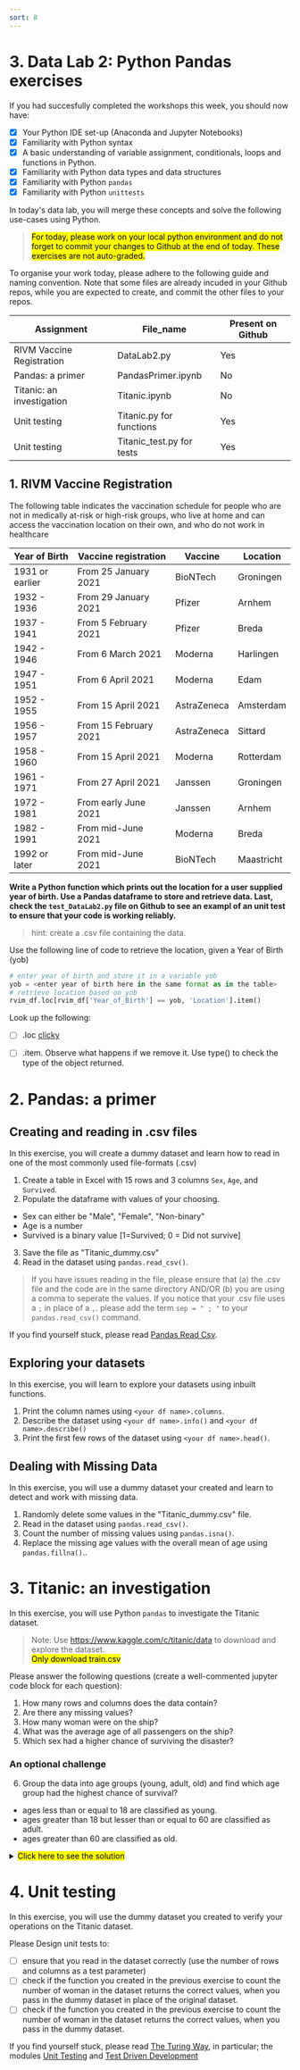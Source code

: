 ```yaml
---
sort: 8
---
```


# 3. Data Lab 2: Python Pandas exercises

If you had succesfully completed the workshops this week, you should
now have:

- [x] Your Python IDE set-up (Anaconda and Jupyter Notebooks)
- [x] Familiarity with Python syntax
- [x] A basic understanding of variable assignment, conditionals, loops and functions
     in Python.
- [x] Familiarity with Python data types and data structures
- [x] Familiarity with Python ```pandas```
- [x] Familiarity with Python ```unittests```

In today's data lab, you will merge these concepts and solve the following use-cases using
Python.

> <mark>For today, please work on your local python environment and do not forget to commit your changes to Github at the end of today.
These exercises are not auto-graded.</mark>

To organise your work today, please adhere to the following guide and naming convention. Note that some files are already incuded in your Github repos, while you are expected to create, and commit the other files to your repos.

Assignment  |  File_name  | Present on Github
-------------- |  ------------------------- | ------------------------- 
RIVM Vaccine Registration|	DataLab2.py | Yes
Pandas: a primer | PandasPrimer.ipynb | No
Titanic: an investigation  |	Titanic.ipynb | No
Unit testing  |  Titanic.py for functions | Yes
Unit testing  |  Titanic_test.py for tests    | Yes

## 1. RIVM Vaccine Registration

The following table indicates the vaccination schedule for people who
are not in medically at-risk or high-risk groups, who live at home and can
access the vaccination location on their own, and who do not work in healthcare

Year of Birth  |  Vaccine registration  |  Vaccine  | Location
-------------- |  ------------------------- | ----------| -------
1931 or earlier|	From 25 January 2021	    |BioNTech   |	Groningen
1932 - 1936	   |  From 29 January 2021	    |Pfizer     | Arnhem
1937 - 1941    |	From 5 February 2021	    |Pfizer 	  | Breda
1942 - 1946	   |  From 6 March 2021	        |Moderna	  | Harlingen
1947 - 1951	   |  From 6 April 2021	        |Moderna	  | Edam
1952 - 1955	   |  From 15 April 2021	      |AstraZeneca|	Amsterdam
1956 - 1957	   |  From 15 February 2021	    |AstraZeneca| Sittard
1958 - 1960    |  From 15 April 2021	      |Moderna    |	Rotterdam
1961 - 1971	   |  From 27 April 2021	      |Janssen    |	Groningen
1972 - 1981	   |  From early June 2021	    |Janssen    |	Arnhem
1982 - 1991	   |  From mid-June 2021	      |Moderna    | Breda
1992 or later  |  From mid-June 2021	      |BioNTech   |	Maastricht

**Write a Python function which prints out the location for a user supplied year of birth. Use a Pandas dataframe to store
and retrieve data. Last, check the ```test_DataLab2.py``` file on Github to see an exampl of an unit test to ensure that your code is working reliably.**

> hint: create a .csv file containing the data.

Use the following line of code to retrieve the location, given a Year of Birth (yob)

```python
# enter year of birth and store it in a variable yob
yob = <enter year of birth here in the same format as in the table>
# retrieve location based on yob
rvim_df.loc[rvim_df['Year_of_Birth'] == yob, 'Location'].item()
```

Look up the following:

- [ ] .loc [clicky](https://www.codecademy.com/resources/docs/pandas/dataframe/loc)
- [ ] .item. Observe what happens if we remove it. Use type() to check the type of the object returned.



# 2. Pandas: a primer

## Creating and reading in .csv files

In this exercise, you will create a dummy dataset and learn how to read in one of the most commonly used file-formats (.csv)

1. Create a table in Excel with 15 rows and 3 columns ```Sex```, ```Age```, and ```Survived```.
2. Populate the dataframe with values of your choosing.

 - Sex can either be "Male", "Female", "Non-binary"
 - Age is a number
 - Survived is a binary value [1=Survived; 0 = Did not survive]

3. Save the file as "Titanic_dummy.csv"
4. Read in the dataset using ```pandas.read_csv()```.

> If you have issues reading in the file, please ensure that (a) the .csv file and the code are in the same directory AND/OR (b) you are using a comma to seperate the values. If you notice that your .csv file uses a ```;``` in place of a ```,```. please add the term ```sep = " ; "``` to your ```pandas.read_csv()``` command.


If you find yourself stuck, please read [Pandas Read Csv](https://www.datacamp.com/tutorial/pandas-read-csv).

## Exploring your datasets

In this exercise, you will learn to explore your datasets using inbuilt functions.

1. Print the column names using ```<your df name>.columns```.
2. Describe the dataset using ```<your df name>.info()``` and ```<your df name>.describe()```
3. Print the first few rows of the dataset using ```<your df name>.head()```.

## Dealing with Missing Data

In this exercise, you will use a dummy dataset your created and learn to detect and work with missing data.

1. Randomly delete some values in the "Titanic_dummy.csv" file.
2. Read in the dataset using ```pandas.read_csv()```.
3. Count the number of missing values using ```pandas.isna()```.
4. Replace the missing age values with the overall mean of age using ```pandas.fillna()```..


# 3. Titanic: an investigation

In this exercise, you will use Python ```pandas``` to investigate the Titanic
dataset. 

> Note: Use https://www.kaggle.com/c/titanic/data to download and explore the dataset. <br>
> <mark>Only download train.csv



Please answer the following questions (create a well-commented jupyter code block for each question):

1. How many rows and columns does the data contain?
2. Are there any missing values?
3. How many woman were on the ship?
4. What was the average age of all passengers on the ship?
5. Which sex had a higher chance of surviving the disaster?<br>

### An optional challenge
6. Group the data into age groups (young, adult, old) and find which age group
had the highest chance of survival?

  - ages less than or equal to 18 are classified as young.
  - ages greater than 18 but lesser than or equal to 60 are classified as adult.
  - ages greater than 60 are classified as old.

<details><summary><mark>Click here to see the solution</mark></summary>
  
  ### Solution A: Difficulty - Beginner

```Python
# Subset the dataframe into 3 seperate tables based on age, 
# then create a column 'AgeGroup' and assign the age category in each table.

# Selecting rows where age is less than 18
young_df = titanic_df[titanic_df['Age'] <= 18]
young_df['AgeGroup'] = 'Young'


# Selecting rows where age is between 18 and 60
adult_df = titanic_df[(titanic_df['Age'] > 18) & (titanic_df['Age'] <= 60)]
adult_df['AgeGroup'] = 'Adult'

# Selecting rows where age is greater than 60
old_df = titanic_df[(titanic_df['Age'] > 60)]
old_df['AgeGroup'] = 'Old'

#row bind tables (concatenate)
merged_titanic_df = pd.concat([young_df, adult_df, old_df])

merged_titanic_df.head()

#display the survival rates
merged_titanic_df[['AgeGroup','Survived']].groupby(['AgeGroup']).mean()
```

  ### Solution B: Difficulty - Starting to get the hang of it

```Python
# Use .loc to locate rows where the age condition is met, then create a column 'AgeGroup' and assign the age category.

titanic_df.loc[titanic_df['Age'] <= 18, 'AgeGroup'] = 'Young'

titanic_df.loc[(titanic_df['Age'] > 18) & (titanic_df['Age'] <= 60), 'AgeGroup'] = 'Adult'

titanic_df.loc[titanic_df['Age'] > 60, 'AgeGroup'] = 'Old'

titanic_df.head()

#display the survival rates
titanic_df[['AgeGroup','Survived']].groupby(['AgeGroup']).mean()
```

  ### Solution C: Difficulty - I speak English, Dutch, Spanish, Mandarin, Hindi, and Python

```Python
#multiple conditions within one lambda statement

titanic_df['AgeGrouplambda'] = titanic_df['Age'].apply(lambda x: 'Young' if x <= 18.0 
                                                       else 'Adult' if x > 18.0 and x <= 60
                                                       else 'Old' if x > 60 else None)

titanic_df.head()

#display the survival rates
titanic_df[['AgeGroup','Survived']].groupby(['AgeGroup']).mean()
```
</details>

# 4. Unit testing

In this exercise, you will use the dummy dataset you created to verify your operations on the Titanic dataset.

Please Design unit tests to:

- [ ] ensure that you read in the dataset correctly (use the number of rows and columns as a test parameter)
- [ ] check if the function you created in the previous exercise to count the number of woman in the dataset returns the correct values, when you pass in the dummy dataset in place of the original dataset.
- [ ] check if the function you created in the previous exercise to count the number of woman in the dataset returns the correct values, when you pass in the dummy dataset.

If you find yourself stuck, please read [The Turing Way](https://the-turing-way.netlify.app/reproducible-research/testing.html), in particular; the modules [Unit Testing](https://the-turing-way.netlify.app/reproducible-research/testing/testing-unittest.html) and [Test Driven Development](https://the-turing-way.netlify.app/reproducible-research/testing/testing-driven-development.html)
